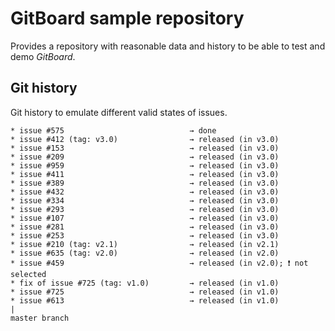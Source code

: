# GitBoard sample repository

Provides a repository with reasonable data and history to be able to test and demo *GitBoard*.

## Git history

Git history to emulate different valid states of issues.

```
* issue #575                            → done
* issue #412 (tag: v3.0)                → released (in v3.0)
* issue #153                            → released (in v3.0)
* issue #209                            → released (in v3.0)
* issue #959                            → released (in v3.0)
* issue #411                            → released (in v3.0)
* issue #389                            → released (in v3.0)
* issue #432                            → released (in v3.0)
* issue #334                            → released (in v3.0)
* issue #293                            → released (in v3.0)
* issue #107                            → released (in v3.0)
* issue #281                            → released (in v3.0)
* issue #253                            → released (in v3.0)
* issue #210 (tag: v2.1)                → released (in v2.1)
* issue #635 (tag: v2.0)                → released (in v2.0)
* issue #459                            → released (in v2.0); ❗️ not selected
* fix of issue #725 (tag: v1.0)         → released (in v1.0)
* issue #725                            → released (in v1.0)
* issue #613                            → released (in v1.0)
|
master branch
```
